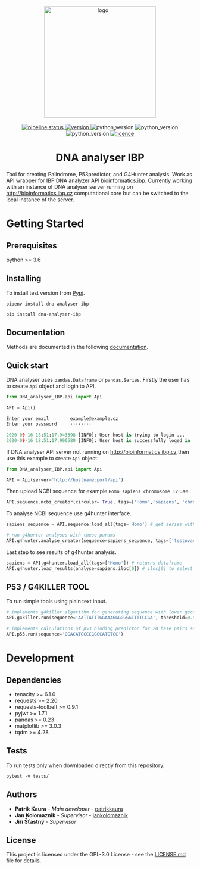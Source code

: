 <div align="center">
    <img src="https://gitlab.com/PatrikKaura/dna_analyser_ibp_logos/-/raw/master/logo.png" alt='logo' width='300px'>
    <br/>
    <br/>
    <a href="https://gitlab.com/PatrikKaura/DNA_analyser_IBP/-/commits/master">
        <img alt="pipeline status" src="https://gitlab.com/PatrikKaura/DNA_analyser_IBP/badges/master/pipeline.svg" />
    </a>
    <a href="https://pypi.org/project/dna-analyser-ibp/">
        <img src="https://img.shields.io/badge/version-3.1.1-brightgreen.svg" alt='version'/>
    </a>
    <img src="https://img.shields.io/badge/python-3.6-brightgreen.svg" alt='python_version'/>
    <img src="https://img.shields.io/badge/python-3.7-brightgreen.svg" alt='python_version'/>
    <img src="https://img.shields.io/badge/python-3.8-brightgreen.svg" alt='python_version'/>
    <a href="https://choosealicense.com/licenses/gpl-3.0/">
        <img src='https://img.shields.io/badge/licence-GNU%20v3.0-blue.svg' alt='licence'/>
    </a>
    <h1 align='center'> DNA analyser IBP </h1>
</div>


Tool for creating Palindrome, P53predictor, and G4Hunter analysis. Work as API wrapper for IBP DNA analyzer API [bioinformatics.ibp](http://bioinformatics.ibp.cz/).
Currently working with an instance of DNA analyser server running on http://bioinformatics.ibp.cz computational core but can be switched 
to the local instance of the server.

# Getting Started

## Prerequisites

python >= 3.6

## Installing

To install test version from [Pypi](https://pypi.org/project/dna-analyser-ibp/).

```commandline
pipenv install dna-analyser-ibp
```

```commandline
pip install dna-analyser-ibp
```

## Documentation

Methods are documented in the following [documentation](https://patrikkaura.gitlab.io/DNA_analyser_IBP/).

## Quick start

DNA analyser uses `pandas.Dataframe` or `pandas.Series`. Firstly the user  has to create `Api` object and login to API.
```python
from DNA_analyser_IBP.api import Api

API = Api()
```
```python
Enter your email        example@example.cz
Enter your password     ········

2020-09-16 18:51:17.943398 [INFO]: User host is trying to login ...
2020-09-16 18:51:17.990580 [INFO]: User host is successfully loged in ...
```
If DNA analyser API server not running on http://bioinformatics.ibp.cz then use this example to create `Api` object.
```python
from DNA_analyser_IBP.api import Api

API = Api(server='http://hostname:port/api')
```
Then upload NCBI sequence for example `Homo sapiens chromosome 12` use.
```python
API.sequence.ncbi_creator(circular= True, tags=['Homo','sapiens', 'chromosome'], name='Homo sapiens chromosome 12', ncbi_id='NC_000012.12')
```
To analyse NCBI sequence use g4hunter interface.
```python
sapiens_sequence = API.sequence.load_all(tags='Homo') # get series with sapiens sequence

# run g4hunter analyses with these params
API.g4hunter.analyse_creator(sequence=sapiens_sequence, tags=['testovaci','Homo', 'sapiens'], threshold=1.4, window_size=30)
```
Last step to see results of g4hunter analysis.
```python
sapiens = API.g4hunter.load_all(tags=['Homo']) # returns dataframe
API.g4hunter.load_results(analyse=sapiens.iloc[0]) # iloc[0] to select row from dataframe
```
## P53 / G4KILLER TOOL
To run simple tools using plain text input.
```python
# implements g4killer algorithm for generating sequence with lower gscore
API.g4killer.run(sequence='AATTATTTGGAAAGGGGGGGTTTTCCGA', threshold=0.5) 

# implements calculations of p53 binding predictor for 20 base pairs sequences 
API.p53.run(sequence='GGACATGCCCGGGCATGTCC') 
```

# Development

## Dependencies

* tenacity >= 6.1.0
* requests >= 2.20
* requests-toolbelt >= 0.9.1
* pyjwt >= 1.7.1
* pandas >= 0.23
* matplotlib >= 3.0.3
* tqdm >= 4.28

## Tests

To run tests only when downloaded directly from this repository.

```commandline
pytest -v tests/
```

## Authors

* **Patrik Kaura** - *Main developer* - [patrikkaura](https://gitlab.com/PatrikKaura/)
* **Jan Kolomaznik** - *Supervisor* - [jankolomaznik](https://github.com/Kolomaznik)
* **Jiří Šťastný** - *Supervisor*

## License

This project is licensed under the GPL-3.0 License - see the [LICENSE.md](LICENSE.md) file for details.
